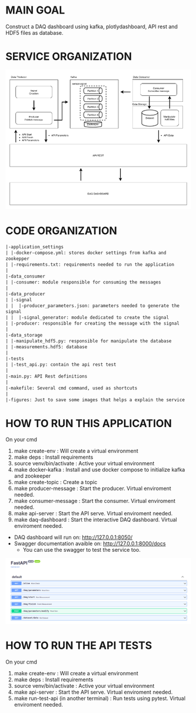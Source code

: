 # MAIN GOAL

Construct a DAQ dashboard using kafka, plotlydashboard, API rest and HDF5 files as database.

# SERVICE ORGANIZATION

![plot](./figures/ARCHITECTURE.png)


# CODE ORGANIZATION

```
|-application_settings
| |-docker-compose.yml: stores docker settings from kafka and zookepper
| |-requirements.txt: requirements needed to run the application
|
|-data_consumer
| |-consumer: module responsible for consuming the messages
|
|-data_producer
| |-signal
| |  |-producer_parameters.json: parameters needed to generate the signal
| |  |-signal_generator: module dedicated to create the signal
| |-producer: responsible for creating the message with the signal
|
|-data_storage
| |-manipulate_hdf5.py: responsible for manipulate the database
| |-measurements.hdf5: database
|
|-tests
| |-test_api.py: contain the api rest test 
|
|-main.py: API Rest definitions
|
|-makefile: Several cmd command, used as shortcuts
|
|-figures: Just to save some images that helps a explain the service
```


# HOW TO RUN THIS APPLICATION
On your cmd 
1. make create-env : Will create a virtual environment 
2. make deps : Install requirements
3. source venv/bin/activate : Active your virtual environment
4. make docker-kafka : Install and use docker compose to initialize kafka and zookeeper
5. make create-topic : Create a topic
6. make producer-message : Start the producer. Virtual enviroment needed.
7. make consumer-message : Start the consumer.  Virtual enviroment needed.
8. make api-server : Start the API serve. Virtual enviroment needed.
9. make daq-dashboard : Start the interactive DAQ dashboard. Virtual enviroment needed.

- DAQ dashboard will run on: http://127.0.0.1:8050/
- Swagger documentation avaible on: http://127.0.0.1:8000/docs
    - You can use the swagger to test the service too.

![plot](./figures/SWAGGER_FASTAPI.png)



# HOW TO RUN THE API TESTS
On your cmd 
1. make create-env : Will create a virtual environment 
2. make deps : Install requirements
3. source venv/bin/activate : Active your virtual environment
4. make api-server : Start the API serve. Virtual enviroment needed.
5. make run-test-api (in another terminal) : Run tests using pytest. Virtual enviroment needed.

